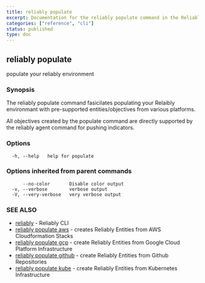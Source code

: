 ```yaml
---
title: reliably populate
excerpt: Documentation for the reliably populate command in the Reliably CLI
categories: ["reference", "cli"]
status: published
type: doc
---
```

## reliably populate

populate your reliably environment

### Synopsis

The reliably populate command fasicilates populating your Relaibly environmant
with pre-supported entities/objectives from various platforms. 

All objectives created by the populate command are directly supported
by the reliably agent command for pushing indicators.


### Options

```
  -h, --help   help for populate
```

### Options inherited from parent commands

```
      --no-color       Disable color output
  -v, --verbose        verbose output
  -V, --very-verbose   very verbose output
```

### SEE ALSO

* [reliably](/docs/reference/cli/reliably/)	 - Reliably CLI
* [reliably populate aws](/docs/reference/cli/reliably-populate-aws/)	 - creates Reliably Entities from AWS Cloudformation Stacks
* [reliably populate gcp](/docs/reference/cli/reliably-populate-gcp/)	 - create Reliably Entities from Google Cloud Platform Infrastructure
* [reliably populate github](/docs/reference/cli/reliably-populate-github/)	 - create Reliably Entities from Github Repositories
* [reliably populate kube](/docs/reference/cli/reliably-populate-kube/)	 - create Reliably Entities from Kubernetes Infrastructure

